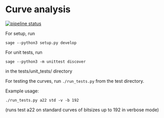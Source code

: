 # Curve analysis

[![pipeline status](https://gitlab.fi.muni.cz/x408178/curve_analyzer/badges/master/pipeline.svg)](https://gitlab.fi.muni.cz/x408178/curve_analyzer/-/commits/master)

For setup, run

`sage --python3 setup.py develop`

For unit tests, run 

`sage --python3 -m unittest discover`

in the tests/unit_tests/ directory

For testing the curves, run `./run_tests.py` from the test directory.

Example usage: 

`./run_tests.py a22 std -v -b 192`

(runs test a22 on standard curves of bitsizes up to 192 in verbose mode)